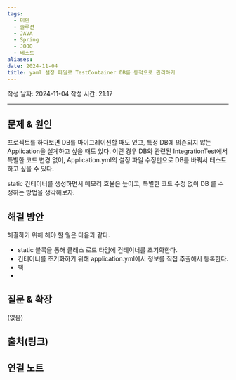 ```yaml
---
tags:
  - 미완
  - 솔루션
  - JAVA
  - Spring
  - JOOQ
  - 테스트
aliases: 
date: 2024-11-04
title: yaml 설정 파일로 TestContainer DB를 동적으로 관리하기
---
```

작성 날짜: 2024-11-04
작성 시간: 21:17


----

## 문제 & 원인

프로젝트를 하다보면 DB를 마이그레이션할 때도 있고, 특정 DB에 의존되지 않는 Application을 설계하고 싶을 때도 있다. 이런 경우 DB와 관련된 IntegrationTest에서 특별한 코드 변경 없이, Application.yml의 설정 파일 수정만으로 DB를 바꿔서 테스트하고 싶을 수 있다.

static 컨테이너를 생성하면서 메모리 효율은 높이고, 특별한 코드 수정 없이 DB 를 수정하는 방법을 생각해보자.


## 해결 방안

해결하기 위해 해야 할 일은 다음과 같다.

- static 블록을 통해 클래스 로드 타임에 컨테이너를 초기화한다.
- 컨테이너를 초기화하기 위해 application.yml에서 정보를 직접 추출해서 등록한다.
- 팩
- 


## 질문 & 확장

(없음)

## 출처(링크)


## 연결 노트
